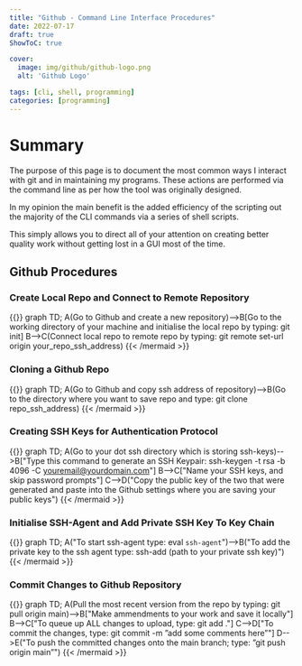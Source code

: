 ```yaml
---
title: "Github - Command Line Interface Procedures"
date: 2022-07-17
draft: true
ShowToC: true

cover:
  image: img/github/github-logo.png
  alt: 'Github Logo'

tags: [cli, shell, programming]
categories: [programming]
---
```


# Summary

The purpose of this page is to document the most common ways I interact with git and in maintaining my programs. These actions are performed via the command line as per how the tool was originally designed.

In my opinion the main benefit is the added efficiency of the scripting out the majority of the CLI commands via a series of shell scripts.

This simply allows you to direct all of your attention on creating better quality work without getting lost in a GUI most of the time.

## Github Procedures

### Create Local Repo and Connect to Remote Repository

{{<mermaid align="center">}}
graph TD;
    A(Go to Github and create a new repository)-->B[Go to the working directory of your machine and initialise the local repo by typing: git init]
    B-->C(Connect local repo to remote repo by typing: git remote set-url origin your_repo_ssh_address)
{{< /mermaid >}}

### Cloning a Github Repo

{{<mermaid align="center">}}
graph TD;
    A(Go to Github and copy ssh address of repository)-->B(Go to the directory where you want to save repo and type: git clone repo_ssh_address)
{{< /mermaid >}}

### Creating SSH Keys for Authentication Protocol

{{<mermaid align="center">}}
graph TD;
    A(Go to your dot ssh directory which is storing ssh-keys)-->B["Type this command to generate an SSH Keypair: ssh-keygen -t rsa -b 4096 -C youremail@yourdomain.com"]
    B-->C["Name your SSH keys, and skip password prompts"]
    C-->D("Copy the public key of the two that were generated and paste
into the Github settings where you are saving your public keys")
{{< /mermaid >}}


### Initialise SSH-Agent and Add Private SSH Key To Key Chain

{{<mermaid align="center">}}
graph TD;
    A("To start ssh-agent type: eval `ssh-agent`")-->B("To add the private key to the ssh agent type: ssh-add (path to your private ssh key)")
{{< /mermaid >}}

### Commit Changes to Github Repository

{{<mermaid align="right">}}
graph TD;
    A(Pull the most recent version from the repo by typing: git pull origin main)-->B["Make ammendments to your work and save it locally"]
    B-->C["To queue up ALL changes to upload, type: git add ."]
    C-->D["To commit the changes, type: git commit -m ”add some comments here”"]
    D-->E("To push the committed changes onto the main branch; type: ”git push origin main”")
{{< /mermaid >}}
